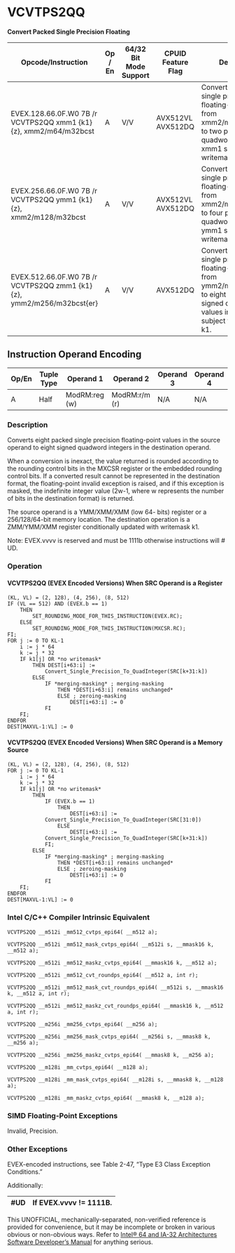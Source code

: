 # VCVTPS2QQ

**Convert Packed Single Precision Floating**

| Opcode/Instruction                                                    | Op / En | 64/32 Bit Mode Support | CPUID Feature Flag | Description                                                                                                                                                |
| --------------------------------------------------------------------- | ------- | ---------------------- | ------------------ | ---------------------------------------------------------------------------------------------------------------------------------------------------------- |
| EVEX.128.66.0F.W0 7B /r VCVTPS2QQ xmm1 {k1}{z}, xmm2/m64/m32bcst      | A       | V/V                    | AVX512VL AVX512DQ  | Convert two packed single precision floating-point values from xmm2/m64/m32bcst to two packed signed quadword values in xmm1 subject to writemask k1.      |
| EVEX.256.66.0F.W0 7B /r VCVTPS2QQ ymm1 {k1}{z}, xmm2/m128/m32bcst     | A       | V/V                    | AVX512VL AVX512DQ  | Convert four packed single precision floating-point values from xmm2/m128/m32bcst to four packed signed quadword values in ymm1 subject to writemask k1.   |
| EVEX.512.66.0F.W0 7B /r VCVTPS2QQ zmm1 {k1}{z}, ymm2/m256/m32bcst{er} | A       | V/V                    | AVX512DQ           | Convert eight packed single precision floating-point values from ymm2/m256/m32bcst to eight packed signed quadword values in zmm1 subject to writemask k1. |

## Instruction Operand Encoding

| Op/En | Tuple Type | Operand 1     | Operand 2     | Operand 3 | Operand 4 |
| ----- | ---------- | ------------- | ------------- | --------- | --------- |
| A     | Half       | ModRM:reg (w) | ModRM:r/m (r) | N/A       | N/A       |

### Description

Converts eight packed single precision floating-point values in the source operand to eight signed quadword integers in the destination operand.

When a conversion is inexact, the value returned is rounded according to the rounding control bits in the MXCSR register or the embedded rounding control bits. If a converted result cannot be represented in the destination format, the floating-point invalid exception is raised, and if this exception is masked, the indefinite integer value (2w-1, where w represents the number of bits in the destination format) is returned.

The source operand is a YMM/XMM/XMM (low 64- bits) register or a 256/128/64-bit memory location. The destination operation is a ZMM/YMM/XMM register conditionally updated with writemask k1.

Note: EVEX.vvvv is reserved and must be 1111b otherwise instructions will #​​​UD.

### Operation

#### VCVTPS2QQ (EVEX Encoded Versions) When SRC Operand is a Register

```
(KL, VL) = (2, 128), (4, 256), (8, 512)
IF (VL == 512) AND (EVEX.b == 1)
    THEN
        SET_ROUNDING_MODE_FOR_THIS_INSTRUCTION(EVEX.RC);
    ELSE
        SET_ROUNDING_MODE_FOR_THIS_INSTRUCTION(MXCSR.RC);
FI;
FOR j := 0 TO KL-1
    i := j * 64
    k := j * 32
    IF k1[j] OR *no writemask*
        THEN DEST[i+63:i] :=
            Convert_Single_Precision_To_QuadInteger(SRC[k+31:k])
        ELSE
            IF *merging-masking* ; merging-masking
                THEN *DEST[i+63:i] remains unchanged*
                ELSE ; zeroing-masking
                    DEST[i+63:i] := 0
            FI
    FI;
ENDFOR
DEST[MAXVL-1:VL] := 0

```

#### VCVTPS2QQ (EVEX Encoded Versions) When SRC Operand is a Memory Source

```
(KL, VL) = (2, 128), (4, 256), (8, 512)
FOR j := 0 TO KL-1
    i := j * 64
    k := j * 32
    IF k1[j] OR *no writemask*
        THEN
            IF (EVEX.b == 1)
                THEN
                    DEST[i+63:i] :=
            Convert_Single_Precision_To_QuadInteger(SRC[31:0])
                ELSE
                    DEST[i+63:i] :=
            Convert_Single_Precision_To_QuadInteger(SRC[k+31:k])
            FI;
        ELSE
            IF *merging-masking* ; merging-masking
                THEN *DEST[i+63:i] remains unchanged*
                ELSE ; zeroing-masking
                    DEST[i+63:i] := 0
            FI
    FI;
ENDFOR
DEST[MAXVL-1:VL] := 0

```

### Intel C/C++ Compiler Intrinsic Equivalent

```
VCVTPS2QQ __m512i _mm512_cvtps_epi64( __m512 a);

```

```
VCVTPS2QQ __m512i _mm512_mask_cvtps_epi64( __m512i s, __mmask16 k, __m512 a);

```

```
VCVTPS2QQ __m512i _mm512_maskz_cvtps_epi64( __mmask16 k, __m512 a);

```

```
VCVTPS2QQ __m512i _mm512_cvt_roundps_epi64( __m512 a, int r);

```

```
VCVTPS2QQ __m512i _mm512_mask_cvt_roundps_epi64( __m512i s, __mmask16 k, __m512 a, int r);

```

```
VCVTPS2QQ __m512i _mm512_maskz_cvt_roundps_epi64( __mmask16 k, __m512 a, int r);

```

```
VCVTPS2QQ __m256i _mm256_cvtps_epi64( __m256 a);

```

```
VCVTPS2QQ __m256i _mm256_mask_cvtps_epi64( __m256i s, __mmask8 k, __m256 a);

```

```
VCVTPS2QQ __m256i _mm256_maskz_cvtps_epi64( __mmask8 k, __m256 a);

```

```
VCVTPS2QQ __m128i _mm_cvtps_epi64( __m128 a);

```

```
VCVTPS2QQ __m128i _mm_mask_cvtps_epi64( __m128i s, __mmask8 k, __m128 a);

```

```
VCVTPS2QQ __m128i _mm_maskz_cvtps_epi64( __mmask8 k, __m128 a);

```

### SIMD Floating-Point Exceptions

Invalid, Precision.

### Other Exceptions

EVEX-encoded instructions, see Table 2-47, “Type E3 Class Exception Conditions.”

Additionally:

| #​​​UD | If EVEX.vvvv != 1111B. |
| ------ | ---------------------- |

This UNOFFICIAL, mechanically-separated, non-verified reference is provided for convenience, but it may be
incomplete or broken in various obvious or non-obvious
ways. Refer to [Intel® 64 and IA-32 Architectures Software Developer’s Manual](https://software.intel.com/en-us/download/intel-64-and-ia-32-architectures-sdm-combined-volumes-1-2a-2b-2c-2d-3a-3b-3c-3d-and-4) for anything serious.
